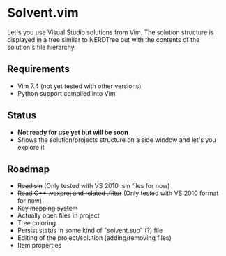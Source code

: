 Solvent.vim
===========

Let's you use Visual Studio solutions from Vim. The solution structure is displayed in a tree similar to NERDTree but with the contents of the solution's file hierarchy.

## Requirements

 * Vim 7.4 (not yet tested with other versions)
 * Python support compiled into Vim

## Status

 * **Not ready for use yet but will be soon**
 * Shows the solution/projects structure on a side window and let's you explore it

## Roadmap
 * ~~Read sln~~ (Only tested with VS 2010 .sln files for now)
 * ~~Read C++ .vcxproj and related .filter~~ (Only tested with VS 2010 format for now)
 * ~~Key mapping system~~
 * Actually open files in project
 * Tree coloring
 * Persist status in some kind of "solvent.suo" (?) file
 * Editing of the project/solution (adding/removing files)
 * Item properties
